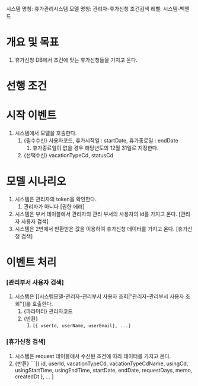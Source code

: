 시스템 명칭: 휴가관리시스템
모델 명칭: 관리자-휴가신청 조건검색
레벨: 시스템-백엔드

# 개요 및 목표
1. 휴가신청 DB에서 조건에 맞는 휴가신청들을 가지고 온다. 

# 선행 조건


# 시작 이벤트
1. 시스템에서 모델을 호출한다.
	1. {필수수신} 사용자코드, 휴가시작일 : startDate, 휴가종료일 : endDate
		1. 휴가종료일이 없을 경우 해당년도의 12월 31일로 지정한다.
	2. {선택수신} vacationTypeCd, statusCd

# 모델 시나리오
1. 시스템은 관리자의 token을 확인한다. 
	1. 관리자가 아니다 [권한 에러]
2. 시스템은 부서 테이블에서 관리자의 관리 부서의 사용자의 id를 가지고 온다. [관리자 사용자 검색]
3. 시스템은 2번에서 반환받은 값을 이용하여 휴가신청 데이터를 가지고 온다. [휴가신청 검색]

# 이벤트 처리
### [관리부서 사용자 검색]
1. 시스템은 [[시스템모델-관리자-관리부서 사용자 조회|"관리자-관리부서 사용자 조회"]]를 호출한다.
	1. {파라미터} 관리자코드
	2. {반환}
		1. ```[{ userId, userName, userEmail}, ...]```

### [휴가신청 검색]
1. 시스템은 request 테이블에서 수신된 조건에 따라 데이터를 가지고 온다.
2. {반환}
	   ```[{
	  	   id, userId, vacationTypeCd, vacationTypeCdName, usingCd, usingStartTime, usingEndTime, startDate, endDate, requestDays, memo, createdDt 
	   }, ... ]